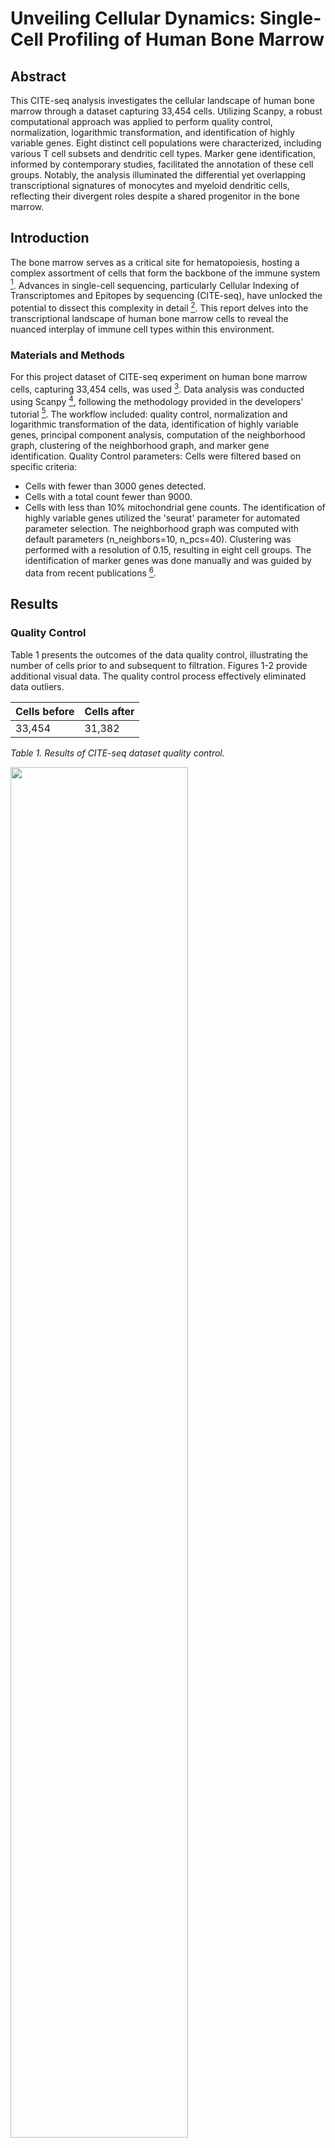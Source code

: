 # Unveiling Cellular Dynamics: Single-Cell Profiling of Human Bone Marrow

## Abstract
This CITE-seq analysis investigates the cellular landscape of human bone marrow through a dataset capturing 33,454 cells. Utilizing Scanpy, a robust computational approach was applied to perform quality control, normalization, logarithmic transformation, and identification of highly variable genes. Eight distinct cell populations were characterized, including various T cell subsets and dendritic cell types. Marker gene identification, informed by contemporary studies, facilitated the annotation of these cell groups. Notably, the analysis illuminated the differential yet overlapping transcriptional signatures of monocytes and myeloid dendritic cells, reflecting their divergent roles despite a shared progenitor in the bone marrow.

## Introduction
The bone marrow serves as a critical site for hematopoiesis, hosting a complex assortment of cells that form the backbone of the immune system [^1]. Advances in single-cell sequencing, particularly Cellular Indexing of Transcriptomes and Epitopes by sequencing (CITE-seq), have unlocked the potential to dissect this complexity in detail [^2]. This report delves into the transcriptional landscape of human bone marrow cells to reveal the nuanced interplay of immune cell types within this environment.

### Materials and Methods
For this project dataset of CITE-seq experiment on human bone marrow cells, capturing 33,454 cells, was used [^3].
Data analysis was conducted using Scanpy [^4], following the methodology provided in the developers' tutorial [^5]. The workflow included: quality control, normalization and logarithmic transformation of the data, identification of highly variable genes, principal component analysis, computation of the neighborhood graph, clustering of the neighborhood graph, and marker gene identification.
Quality Control parameters: Cells were filtered based on specific criteria:
-	Cells with fewer than 3000 genes detected.
-	Cells with a total count fewer than 9000.
-	Cells with less than 10% mitochondrial gene counts.
The identification of highly variable genes utilized the 'seurat' parameter for automated parameter selection.
The neighborhood graph was computed with default parameters (n_neighbors=10, n_pcs=40). Clustering was performed with a resolution of 0.15, resulting in eight cell groups.
The identification of marker genes was done manually and was guided by data from recent publications [^6].

## Results
### Quality Control
Table 1 presents the outcomes of the data quality control, illustrating the number of cells prior to and subsequent to filtration. Figures 1-2 provide additional visual data. The quality control process effectively eliminated data outliers.

|Cells before|Cells after|
|---|---|
|33,454|31,382|

_Table 1. Results of CITE-seq dataset quality control._

<div style='justify-content: center'>
<img src="https://github.com/iliapopov17/BI-Workshop-miniProjects/blob/main/Project_09/imgs/09_Fig1.png" align='center', width="75%">
</div>

_Figure 1. CITE-seq dataset metrics before cells filtration. A – violin plots of the number of genes expressed in the count matrix, the total counts per cell, the percentage of counts in mitochondrial genes; B – scatter plot of the percentage of counts in mitochondrial genes by total counts per cell; C - scatter plot of the number of genes expressed in the count matrix by total counts per cell._

<div style='justify-content: center'>
<img src="https://github.com/iliapopov17/BI-Workshop-miniProjects/blob/main/Project_09/imgs/09_Fig2.png" align='center', width="75%">
</div>

_Figure 2. CITE-seq dataset metrics after cells filtration. A – violin plots of the number of genes expressed in the count matrix, the total counts per cell, the percentage of counts in mitochondrial genes; B – scatter plot of the percentage of counts in mitochondrial genes by total counts per cell; C - scatter plot of the number of genes expressed in the count matrix by total counts per cell._

### Annotated cell types
Figure 3 revealed eight major groups of cells from the dataset which included:
-	Proliferating macrophages and monocytes
-	CD4+ transitional memory
-	CD8+ terminally exhausted
-	Monocytes
-	B cells
-	Plasma B cells
-	Plasmacytoid dendritic cells (pDCs)
-	Myeloid dendritic cells (mDCs)

<div style='justify-content: center'>
<img src="https://github.com/iliapopov17/BI-Workshop-miniProjects/blob/main/Project_09/imgs/09_Fig3.png" align='center', width="50%">
</div>

_Figure 3. T-distributed Stochastic Neighbor Embedding (t-SNE) Clustering of Annotated Cell Types._

### Marker genes
The list of marker genes was established based on recent work6, as shown in Table 2.
Visualization of marker genes and annotated cell types is provided in Figure 4.

|Group|Markers|Cell type|
|-----|-------|---------|
|0|PCNA, TOP2A, STMN1, TUBA1B|Macro. and mono. prolif|
|1|RORA, CCR7|CD4 transitional memory|
|2|FCN1, VCAN, AIF1|Monocytes|
|3|CCL5, NKG7, GZMA|CD8 terminally exhausted|
|4|CD79A, CD79B, MS4A1|B cells|
|5|IRF8, TCF4, BCLL11A, SPIb|pDC|
|6|SPI1, CD68|mDC|
|7|TNFRSF17, CD38, IGHG1|Plasma B cells|

_Table 2. List of marker genes for each cell type._

<div style='justify-content: center'>
<img src="https://github.com/iliapopov17/BI-Workshop-miniProjects/blob/main/Project_09/imgs/09_Fig4.png" align='center', width="50%">
</div>

_Figure 4. Marker genes visualization. A – Dot Plot Visualization of Marker Gene Expression Across Cell Types; B – Violin Plot Distribution of Marker Gene Expression Across Cell Types._

## Discussion
The annotation of seven out of the eight cell populations demonstrated definitive results. An exception was observed in the CD4+ transitional memory group, which showed a lower expression of genes, annotated specifically with the markers RORA and CCR7. A point of particular interest is the overlap in the gene expression profiles of Monocytes and Myeloid dendritic cells (mDCs). Monocytes were primarily identified by the expression of FCN1, VCAN, and AIF1, while exhibiting lower levels of SPI1 and CD68. In contrast, mDCs shared the expression of FCN1 and AIF1 but were distinctively marked by higher levels of SPI1 and CD68, which are more definitive for this group. This annotation approach considered the bone marrow origin of these cells, recognizing the shared lineage yet distinct transcriptional and functional profiles—monocytes being key in inflammatory processes and mDCs in antigen presentation and T cell activation [^7], [^8].


# Supplementary files for project report:

**Files**:
- `BI_Project_8_Popov.pdf`  - report on the project in thesis format
- `09_Lab_journal.ipynb` - laboratory journal with commands to reproduce pipeline
- Dataset for this work is available at my [Google Drive](https://drive.google.com/drive/folders/12BzKtr0yRJ-nNJiplJyBLH3Rh1ohfmKd?usp=sharing)
- I used the pipeline from the Scanpy tutorial
- I know about existence of the "Single-cell best practices book". The problem is that right now it is impossible to be used. It requires using both `Pyhon` and `R` at the same time. Yet the newest version of `rpy2` is broken. Version 3.5.1 is not compatible with `anndata2ri`. Closed loop. I wish to learn more from the "Single-cell best practices book" in a bright future.

[^1]: Lucas, D. Structural organization of the bone marrow and its role in hematopoiesis. Curr. Opin. Hematol. 28, 36–42 (2021).
[^2]: Stoeckius, M. et al. Simultaneous epitope and transcriptome measurement in single cells. Nat. Methods 14, 865–868 (2017).
[^3]: Stuart, T. et al. Comprehensive integration of single-cell data. Cell 177, 1888-1902.e21 (2019).
[^4]: Wolf, F. A., Angerer, P. & Theis, F. J. SCANPY: large-scale single-cell gene expression data analysis. Genome Biol. 19, 15 (2018).
[^5]: Scanpy tutorials — scanpy-tutorials 0.1.dev50+g02c4946 documentation. https://scanpy-tutorials.readthedocs.io/en/latest/.
[^6]: Nirmal, A. J. et al. Immune Cell Gene Signatures for Profiling the Microenvironment of Solid Tumors. Cancer Immunol. Res. 6, 1388–1400 (2018).
[^7]: van Leeuwen-Kerkhoff, N. et al. Human Bone Marrow-Derived Myeloid Dendritic Cells Show an Immature Transcriptional and Functional Profile Compared to Their Peripheral Blood Counterparts and Separate from Slan+ Non-Classical Monocytes. Front. Immunol. 9, 1619 (2018).
[^8]: Wacleche, V. S., Tremblay, C. L., Routy, J.-P. & Ancuta, P. The Biology of Monocytes and Dendritic Cells: Contribution to HIV Pathogenesis. Viruses 10, 65 (2018).
